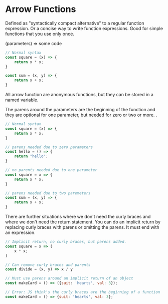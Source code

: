 # Arrow Functions

Defined as "syntactically compact alternative" to a regular function expression. Or a concise way to write function expressions. Good for simple functions that you use only once.

(parameters) => some code

```js
// Normal syntax
const square = (x) => {
    return x * x;
} 

const sum = (x, y) => {
    return x + x;
} 
```

All arrow function are anonymous functions, but they can be stored in a named variable.

The parens around the parameters are the beginning of the function and they are optional for one parameter, but needed for zero or two or more. . 

```js
// Normal syntax
const square = (x) => {
    return x * x;
} 

// parens needed due to zero parameters
const hello = () => {
    return "hello";
} 

// no parents needed due to one parameter
const square = x => {
    return x * x;
} 

// parens needed due to two paremeters
const sum = (x, y) => {
    return x + x;
} 
```

There are further situations where we don't need the curly braces and where we don't need the return statement. You can do an implicit return by replacing curly braces with parens or omitting the parens. It must end with an expression. 

```js
// Implicit return, no curly braces, but parens added.
const square = x => (
    x * x;  
) 

// Can remove curly braces and parents
const divide = (x, y) => x / y

// Must use parens around an implicit return of an object
const makeCard = () => ({suit: 'hearts', val: 3});

// Error: JS think's the curly braces are the beginning of a function
const makeCard = () => {suit: 'hearts', val: 3}; 
```


